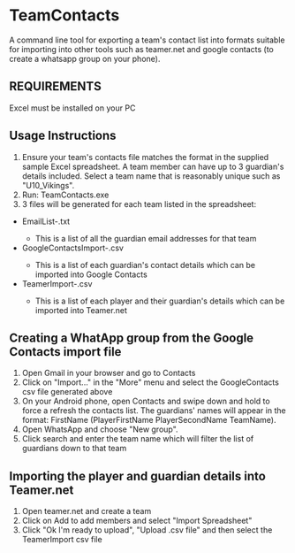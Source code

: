 # TeamContacts
A command line tool for exporting a team's contact list into formats suitable for importing into other tools such as teamer.net and google contacts (to create a whatsapp group on your phone).

## REQUIREMENTS
Excel must be installed on your PC

## Usage Instructions
1. Ensure your team's contacts file matches the format in the supplied sample Excel spreadsheet. A team member can have up to 3 guardian's details included. Select a team name that is reasonably unique such as "U10_Vikings".
2. Run: TeamContacts.exe <path to xlsx file>
3. 3 files will be generated for each team listed in the spreadsheet:
 * EmailList-<TeamName>.txt
   - This is a list of all the guardian email addresses for that team
 * GoogleContactsImport-<TeamName>.csv
   - This is a list of each guardian's contact details which can be imported into Google Contacts
 * TeamerImport-<TeamName>.csv
   - This is a list of each player and their guardian's details which can be imported into Teamer.net
   
## Creating a WhatApp group from the Google Contacts import file
1. Open Gmail in your browser and go to Contacts
2. Click on "Import..." in the "More" menu and select the GoogleContacts csv file generated above
3. On your Android phone, open Contacts and swipe down and hold to force a refresh the contacts list. The guardians' names will appear in the format: FirstName (PlayerFirstName PlayerSecondName TeamName).
4. Open WhatsApp and choose "New group".
5. Click search and enter the team name which will filter the list of guardians down to that team

## Importing the player and guardian details into Teamer.net
1. Open teamer.net and create a team
2. Click on Add to add members and select "Import Spreadsheet"
3. Click "Ok I'm ready to upload", "Upload .csv file" and then select the TeamerImport csv file
